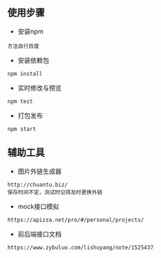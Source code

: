 ## 使用步骤

+ 安装npm
```
方法自行百度
```
+ 安装依赖包
```
npm install
```
+ 实时修改与预览
```
npm test
```
+ 打包发布
```
npm start
```
## 辅助工具

+ 图片外链生成器
```
http://chuantu.biz/
保存时间不定，测试时记得及时更换外链
```
+ mock接口模拟
```
https://apizza.net/pro/#/personal/projects/
```
+ 前后端接口文档
```
https://www.zybuluo.com/lishuyang/note/1525437
```
